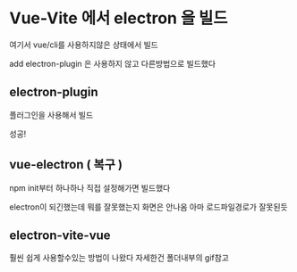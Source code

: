 # Vue-Vite 에서 electron 을 빌드

여기서 vue/cli를 사용하지않은 상태에서 빌드

add electron-plugin 은 사용하지 않고 다른방법으로 빌드했다

## electron-plugin

플러그인을 사용해서 빌드

성공!

## vue-electron  ( 복구 )

npm init부터 하나하나 직접 설정해가면 빌드했다

electron이 되긴했는데 뭐를 잘못했는지 화면은 안나옴 아마 로드파일경로가 잘못된듯 

## electron-vite-vue

훨씬 쉽게 사용할수있는 방법이 나왔다 자세한건 폴더내부의 gif참고 
